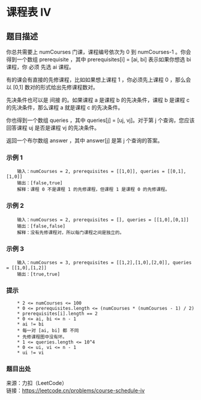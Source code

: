# 课程表 IV

## 题目描述

你总共需要上 numCourses 门课，课程编号依次为 0 到 numCourses-1 。你会得到一个数组 prerequisite ，其中 prerequisites[i] = [ai, bi] 表示如果你想选 bi 课程，你 必须 先选 ai 课程。

有的课会有直接的先修课程，比如如果想上课程 1 ，你必须先上课程 0 ，那么会以 [0,1] 数对的形式给出先修课程数对。

先决条件也可以是 间接 的。如果课程 a 是课程 b 的先决条件，课程 b 是课程 c 的先决条件，那么课程 a 就是课程 c 的先决条件。

你也得到一个数组 queries ，其中 queries[j] = [uj, vj]。对于第 j 个查询，您应该回答课程 uj 是否是课程 vj 的先决条件。

返回一个布尔数组 answer ，其中 answer[j] 是第 j 个查询的答案。

### 示例 1

```text
    输入：numCourses = 2, prerequisites = [[1,0]], queries = [[0,1],[1,0]]
    输出：[false,true]
    解释：课程 0 不是课程 1 的先修课程，但课程 1 是课程 0 的先修课程。
```

### 示例 2

```text
    输入：numCourses = 2, prerequisites = [], queries = [[1,0],[0,1]]
    输出：[false,false]
    解释：没有先修课程对，所以每门课程之间是独立的。
```

### 示例 3

```text
    输入：numCourses = 3, prerequisites = [[1,2],[1,0],[2,0]], queries = [[1,0],[1,2]]
    输出：[true,true]
```

### 提示

```text
    * 2 <= numCourses <= 100
    * 0 <= prerequisites.length <= (numCourses * (numCourses - 1) / 2)
    * prerequisites[i].length == 2
    * 0 <= ai, bi <= n - 1
    * ai != bi
    * 每一对 [ai, bi] 都 不同
    * 先修课程图中没有环。
    * 1 <= queries.length <= 10^4
    * 0 <= ui, vi <= n - 1
    * ui != vi
```

### 题目出处

来源：力扣（LeetCode）  
链接：<https://leetcode.cn/problems/course-schedule-iv>

